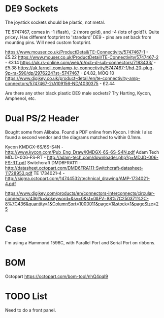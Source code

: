 # DE9 Sockets

The joystick sockets should be plastic, not metal.

TE 5747467, comes in -1 (flash), -2 (more gold), and -4 (lots of gold?). Quite pricey. Has different footprint to 'standard' DE9 - pins are set back from mounting pins. Will need custom footprint.

https://www.mouser.co.uk/ProductDetail/TE-Connectivity/5747467-1 - £5.22
https://www.mouser.co.uk/ProductDetail/TE-Connectivity/5747467-2 - £3.14
https://uk.rs-online.com/web/p/pcb-d-sub-connectors/7183433/ - £5.38
https://uk.farnell.com/amp-te-connectivity/5747467-1/hd-20-plug-9p-ra-590/dp/2976224?st=5747467 - £4.82, MOQ 10
https://www.digikey.co.uk/product-detail/en/te-connectivity-amp-connectors/5747467-2/A109156-ND/4030375 - £2.44

Are there any other black plastic DE9 male sockets? Try Harting, Kycon, Amphenol, etc.

# Dual PS/2 Header

Bought some from Alibaba. Found a PDF online from Kycon. I think I also found a second vendor and the diagrams matched to within 0.1mm.

Kycon KMDGX-6S/6S-S4N - http://www.kycon.com/Pub_Eng_Draw/KMDGX-6S-6S-S4N.pdf
Adam Tech MDJD-006-FS-RT - http://adam-tech.com/downloader.php?p=MDJD-006-FS-RT.pdf
Switchcraft DMD6FRA111 - http://datasheet.octopart.com/DMD6FRA111-Switchcraft-datasheet-11728953.pdf
TE 1734021-4 - http://sigma.octopart.com/14744532/technical_drawing/AMP-1734021-4.pdf

https://www.digikey.com/products/en/connectors-interconnects/circular-connectors/436?k=&pkeyword=&sv=0&sf=0&FV=88%7C250371%2C-8%7C436&quantity=1&ColumnSort=1000011&page=1&stock=1&pageSize=25

# Case

I'm using a Hammond 1598C, with Parallel Port and Serial Port on ribbons.

# BOM

Octopart https://octopart.com/bom-tool/nhQ4pql9

# TODO List

Need to do a front panel.

